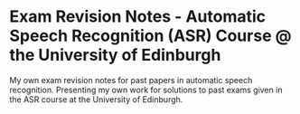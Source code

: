 # Exam Revision Notes - Automatic Speech Recognition (ASR) Course @ the University of Edinburgh

My own exam revision notes for past papers in automatic speech recognition. Presenting my own work for solutions to past exams given in the ASR course at the University of Edinburgh.

